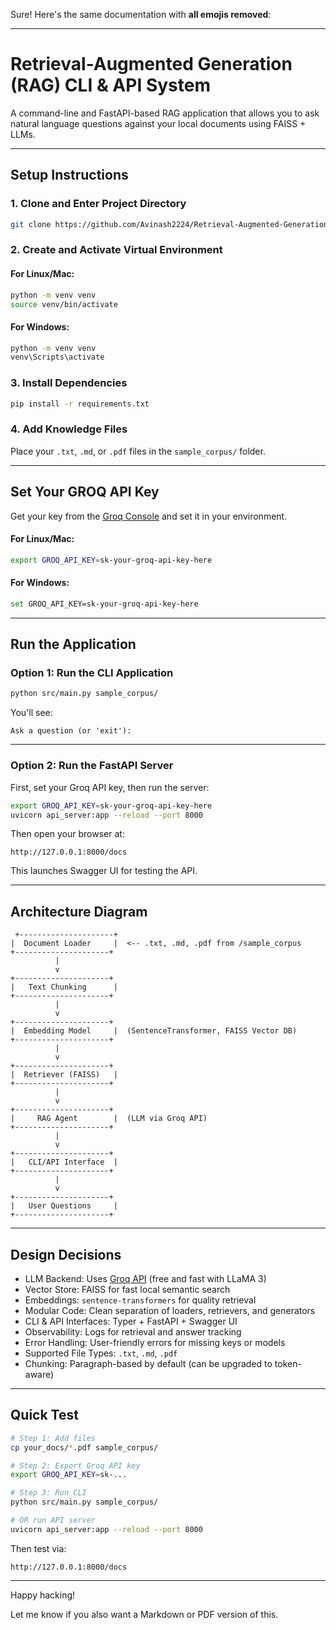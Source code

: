 Sure! Here's the same documentation with **all emojis removed**:

---

# Retrieval-Augmented Generation (RAG) CLI & API System

A command-line and FastAPI-based RAG application that allows you to ask natural language questions against your local documents using FAISS + LLMs.

---

## Setup Instructions

### 1. Clone and Enter Project Directory

```bash
git clone https://github.com/Avinash2224/Retrieval-Augmented-Generation-RAG-.git
```

### 2. Create and Activate Virtual Environment

#### For Linux/Mac:

```bash
python -m venv venv
source venv/bin/activate
```

#### For Windows:

```bash
python -m venv venv
venv\Scripts\activate
```

### 3. Install Dependencies

```bash
pip install -r requirements.txt
```

### 4. Add Knowledge Files

Place your `.txt`, `.md`, or `.pdf` files in the `sample_corpus/` folder.

---

## Set Your GROQ API Key

Get your key from the [Groq Console](https://console.groq.com/) and set it in your environment.

#### For Linux/Mac:

```bash
export GROQ_API_KEY=sk-your-groq-api-key-here
```

#### For Windows:

```bash
set GROQ_API_KEY=sk-your-groq-api-key-here
```

---

## Run the Application

### Option 1: Run the CLI Application

```bash
python src/main.py sample_corpus/
```

You'll see:

```text
Ask a question (or 'exit'):
```

---

### Option 2: Run the FastAPI Server

First, set your Groq API key, then run the server:

```bash
export GROQ_API_KEY=sk-your-groq-api-key-here
uvicorn api_server:app --reload --port 8000
```

Then open your browser at:

```
http://127.0.0.1:8000/docs
```

This launches Swagger UI for testing the API.

---

## Architecture Diagram

```text
 +---------------------+
|  Document Loader     |  <-- .txt, .md, .pdf from /sample_corpus
+---------------------+
          |
          v
+---------------------+
|   Text Chunking      |
+---------------------+
          |
          v
+---------------------+
|  Embedding Model     |  (SentenceTransformer, FAISS Vector DB)
+---------------------+
          |
          v
+---------------------+
|  Retriever (FAISS)   |
+---------------------+
          |
          v
+---------------------+
|     RAG Agent        |  (LLM via Groq API)
+---------------------+
          |
          v
+---------------------+
|   CLI/API Interface  |
+---------------------+
          |
          v
+---------------------+
|   User Questions     |
+---------------------+
```

---

## Design Decisions

* LLM Backend: Uses [Groq API](https://console.groq.com/) (free and fast with LLaMA 3)
* Vector Store: FAISS for fast local semantic search
* Embeddings: `sentence-transformers` for quality retrieval
* Modular Code: Clean separation of loaders, retrievers, and generators
* CLI & API Interfaces: Typer + FastAPI + Swagger UI
* Observability: Logs for retrieval and answer tracking
* Error Handling: User-friendly errors for missing keys or models
* Supported File Types: `.txt`, `.md`, `.pdf`
* Chunking: Paragraph-based by default (can be upgraded to token-aware)

---

## Quick Test

```bash
# Step 1: Add files
cp your_docs/*.pdf sample_corpus/

# Step 2: Export Groq API key
export GROQ_API_KEY=sk-...

# Step 3: Run CLI
python src/main.py sample_corpus/

# OR run API server
uvicorn api_server:app --reload --port 8000
```

Then test via:

```text
http://127.0.0.1:8000/docs
```

---

Happy hacking!

Let me know if you also want a Markdown or PDF version of this.
